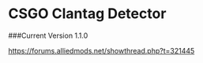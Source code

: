 # CSGO Clantag Detector

###Current Version 1.1.0

https://forums.alliedmods.net/showthread.php?t=321445
